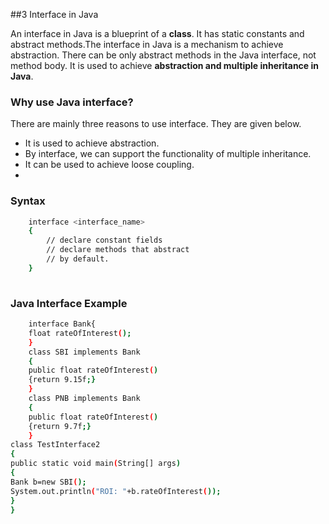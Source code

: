 ##3 Interface in Java

An interface in Java is a blueprint of a **class**. It has static constants and abstract methods.The interface in Java is a mechanism to achieve abstraction. There can be only abstract methods in the Java interface, not method body. It is used to achieve **abstraction and multiple inheritance in Java**.

### Why use Java interface?

There are mainly three reasons to use interface. They are given below.
-	It is used to achieve abstraction.
-	By interface, we can support the functionality of multiple inheritance.
-	It can be used to achieve loose coupling.
-	
### Syntax

```sh
	interface <interface_name>
	{ 
	    // declare constant fields  
	    // declare methods that abstract   
	    // by default.  
	}
	
```

### Java Interface Example


```sh
	interface Bank{  
	float rateOfInterest();  
	}  
	class SBI implements Bank
	{  
	public float rateOfInterest()
	{return 9.15f;}  
	}  
	class PNB implements Bank
	{  
	public float rateOfInterest()
	{return 9.7f;} 
	}  
class TestInterface2
{  
public static void main(String[] args)
{  
Bank b=new SBI();  
System.out.println("ROI: "+b.rateOfInterest());  
}
}

```
